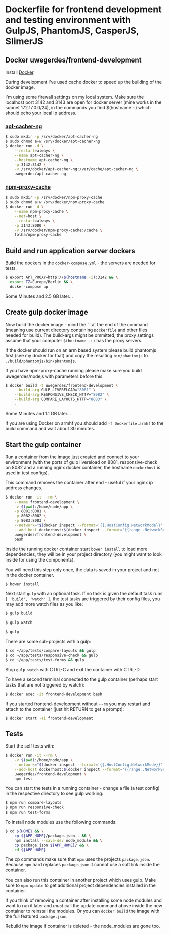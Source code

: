 # Dockerfile for frontend development and testing environment with GulpJS, PhantomJS, CasperJS, SlimerJS

## Docker uwegerdes/frontend-development

Install [Docker](https://www.docker.com/).

During development I've used cache docker to speed up the building of the docker image.

I'm using some firewall settings on my local system. Make sure the localhost port 3142 and 3143 are open for docker server (mine works in the subnet 172.17.0.0/24), in the commands you find $(hostname -i) which should echo your local ip address.

### [apt-cacher-ng](https://hub.docker.com/r/uwegerdes/apt-cacher-ng/)

```bash
$ sudo mkdir -p /srv/docker/apt-cacher-ng
$ sudo chmod a+w /srv/docker/apt-cacher-ng
$ docker run -d \
	--restart=always \
	--name apt-cacher-ng \
	--hostname apt-cacher-ng \
	-p 3142:3142 \
	-v /srv/docker/apt-cacher-ng:/var/cache/apt-cacher-ng \
	uwegerdes/apt-cacher-ng
```

### [npm-proxy-cache](https://hub.docker.com/r/folha/npm-proxy-cache/)

```bash
$ sudo mkdir -p /srv/docker/npm-proxy-cache
$ sudo chmod a+w /srv/docker/npm-proxy-cache
$ docker run -d \
	--name npm-proxy-cache \
	--net=host \
	--restart=always \
	-p 3143:8080 \
	-v /srv/docker/npm-proxy-cache:/cache \
	folha/npm-proxy-cache
```

## Build and run application server dockers

Build the dockers in the `docker-compose.yml` - the servers are needed for tests.

```bash
$ export APT_PROXY=http://$(hostname -i):3142 && \
  export TZ=Europe/Berlin && \
  docker-compose up
```

Some Minutes and 2.5 GB later...

## Create gulp docker image

Now build the docker image - mind the '.' at the end of the command (meaning use current directory containing `Dockerfile` and other files needed for build). The build-args might be ommitted, the proxy settings assume that your computer `$(hostname -i)` has the proxy servers.

If the docker should run on an arm based system please build phantomjs first (see my docker for that) and copy the resulting `bin/phantomjs` to `./build/phantomjs/bin/phantomjs`.

If you have npm-proxy-cache running please make sure you build uwegerdes/nodejs with parameters before this:

```bash
$ docker build -t uwegerdes/frontend-development \
	--build-arg GULP_LIVERELOAD="8081" \
	--build-arg RESPONSIVE_CHECK_HTTP="8082" \
	--build-arg COMPARE_LAYOUTS_HTTP="8083" \
	.
```

Some Minutes and 1.1 GB later...

If you are using Docker on armhf you should add `-f Dockerfile.armhf` to the build command and wait about 30 minutes.

## Start the gulp container

Run a container from the image just created and connect to your environment (with the ports of gulp livereload on 8081, responsive-check on 8082 and a running nginx docker container, the hostname `dockerhost` is used in test configs).

This command removes the container after end - useful if your nginx ip address changes.

```bash
$ docker run -it --rm \
	--name frontend-development \
	-v $(pwd):/home/node/app \
	-p 8081:8081 \
	-p 8082:8082 \
	-p 8083:8083 \
	--network="$(docker inspect --format='{{.HostConfig.NetworkMode}}' nginx)" \
	--add-host dockerhost:$(docker inspect --format='{{range .NetworkSettings.Networks}}{{.IPAddress}} {{end}}' nginx) \
	uwegerdes/frontend-development \
	bash
```

Inside the running docker container start `bower install` to load more dependencies, they will be in your project directory (you might want to look inside for using the components).

You will need this step only once, the data is saved in your project and not in the docker container.

```bash
$ bower install
```

Next start `gulp` with an optional task. If no task is given the default task runs `[ 'build', 'watch' ]`, the test tasks are triggered by their config files, you may add more watch files as you like:

```bash
$ gulp build

$ gulp watch

$ gulp
```

There are some sub-projects with a gulp:

```bash
$ cd ~/app/tests/compare-layouts && gulp
$ cd ~/app/tests/responsive-check && gulp
$ cd ~/app/tests/test-forms && gulp
```

Stop `gulp watch` with CTRL-C and exit the container with CTRL-D.

To have a second terminal connected to the gulp container (perhaps start tasks that are not triggered by watch):

```bash
$ docker exec -it frontend-development bash
```

If you started frontend-development without `--rm` you may restart and attach to the container (just hit RETURN to get a prompt):

```bash
$ docker start -ai frontend-development
```

## Tests

Start the self tests with:

```bash
$ docker run -it --rm \
	-v $(pwd):/home/node/app \
	--network="$(docker inspect --format='{{.HostConfig.NetworkMode}}' nginx)" \
	--add-host dockerhost:$(docker inspect --format='{{range .NetworkSettings.Networks}}{{.IPAddress}} {{end}}' nginx) \
	uwegerdes/frontend-development \
	npm test
```

You can start the tests in a running container - change a file (a test config) in the respective directory to see gulp working:

```bash
$ npm run compare-layouts
$ npm run responsive-check
$ npm run test-forms
```

To install node modules use the following commands:

```bash
$ cd ${HOME} && \
	cp ${APP_HOME}/package.json . && \
	npm install --save-dev node_module && \
	cp package.json ${APP_HOME}/ && \
	cd ${APP_HOME}
```

The cp commands make sure that `npm` uses the projects `package.json`. Because `npm` hard replaces `package.json` it cannot use a soft link inside the container.

You can also run this container in another project which uses gulp. Make sure to `npm update` to get additional project dependencies installed in the container.

If you think of removing a container after installing some node modules and want to run it later and *must* call the update command above inside the new container to reinstall the modules. Or you can `docker build` the image with the full featured `package.json`.

Rebuild the image if container is deleted - the node_modules are gone too.
